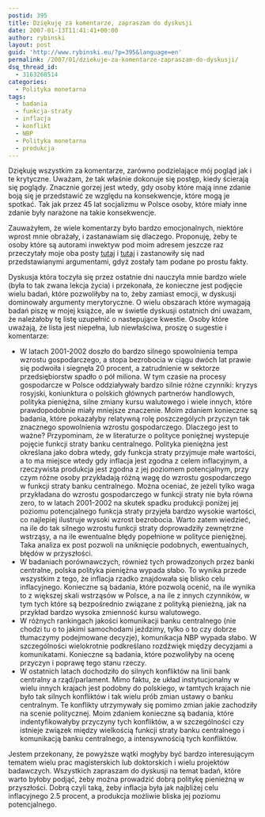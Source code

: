 ```yaml
---
postid: 395
title: Dziękuję za komentarze, zapraszam do dyskusji
date: 2007-01-13T11:41:41+00:00
author: rybinski
layout: post
guid: 'http://www.rybinski.eu/?p=395&language=en'
permalink: /2007/01/dziekuje-za-komentarze-zapraszam-do-dyskusji/
dsq_thread_id:
  - 3163268514
categories:
  - Polityka monetarna
tags:
  - badania
  - funkcja-straty
  - inflacja
  - konflikt
  - NBP
  - Polityka monetarna
  - produkcja
---
```

Dziękuję wszystkim za komentarze, zarówno podzielające mój pogląd jak i te krytyczne. Uważam, że tak właśnie dokonuje się postęp, kiedy ścierają się poglądy. Znacznie gorzej jest wtedy, gdy osoby które mają inne zdanie boją się je przedstawić ze względu na konsekwencje, które mogą je spotkać. Tak jak przez 45 lat socjalizmu w Polsce osoby, które miały inne zdanie były narażone na takie konsekwencje.

<!--more-->

Zauważyłem, że wiele komentarzy było bardzo emocjonalnych, niektóre wprost mnie obrażały, i zastanawiam się dlaczego. Proponuję, żeby te osoby które są autorami inwektyw pod moim adresem jeszcze raz przeczytały moje oba posty [tutaj](http://www.rybinski.eu/?p=381&amp;amp;amp;amp;language=pl) i [tutaj](http://www.rybinski.eu/?p=392&amp;amp;amp;amp;language=pl) i zastanowiły się nad przedstawianymi argumentami, gdyż zostały tam podane po prostu fakty. 

Dyskusja która toczyła się przez ostatnie dni nauczyła mnie bardzo wiele (była to tak zwana lekcja życia) i przekonała, że konieczne jest podjęcie wielu badań, które pozwoliłyby na to, żeby zamiast emocji, w dyskusji dominowały argumenty merytoryczne. O wielu obszarach które wymagają badań piszę w mojej książce, ale w świetle dyskusji ostatnich dni uważam, że należałoby tę listę uzupełnić o nastepujące kwestie. Osoby które uważają, że lista jest niepełna, lub niewłaściwa, proszę o sugestie i komentarze: 

  * W latach 2001-2002 doszło do bardzo silnego spowolnienia tempa wzrostu gospodarczego, a stopa bezrobocia w ciągu dwóch lat prawie się podwoiła i siegnęła 20 procent, a zatrudnienie w sektorze przedsiębiorstw spadło o pół miliona. W tym czasie na procesy gospodarcze w Polsce oddziaływały bardzo silnie różne czynniki: kryzys rosyjski, koniunktura o polskich głównych partnerów handlowych, polityka pieniężna, silne zmiany kursu walutowego i wiele innych, które prawdopodobnie miały mniejsze znaczenie. Moim zdaniem konieczne są badania, które pokazałyby relatywną rolę poszczególych przyczyn tak znacznego spowolnienia wzrostu gospodarczego. Dlaczego jest to ważne? Przypominam, że w literaturze o polityce poniężnej wystepuje pojęcie funkcji straty banku centralnego. Polityka pieniężna jest określana jako dobra wtedy, gdy funkcja straty przyjmuje małe wartości, a to ma miejsce wtedy gdy inflacja jest zgodna z celem inflacyjnym, a rzeczywista produkcja jest zgodna z jej poziomem potencjalnym, przy czym różne osoby przykładają różną wagę do wzrostu gospodarczego w funkcji straty banku centralnego. Można oceniać, że jeżeli tylko waga przykładana do wzrostu gospodarczego w funkcji straty nie była równa zero, to w latach 2001-2002 na skutek spadku produkcji poniżej jej poziomu potencjalnego funkcja straty przyjeła bardzo wysokie wartości, co najlepiej ilustruje wysoki wzrost bezrobocia. Warto zatem wiedzieć, na ile do tak silnego wzrostu funkcji straty doprowadziły zewnętrzne wstrząsy, a na ile ewentualne błędy popełnione w polityce pieniężnej. Taka analiza ex post pozwoli na uniknięcie podobnych, ewentualnych, błędów w przyszłości. 
  * W badaniach porównawczych, również tych prowadzonych przez banki centralne, polska polityka pieniężna wypada słabo. To wynika przede wszystkim z tego, że inflacja rzadko znajdowała się blisko celu inflacyjnego. Konieczne są badania, które pozwolą ocenić, na ile wynika to z większej skali wstrząsów w Polsce, a na ile z innych czynników, w tym tych które są bezpośrednio związane z polityką pienieżną, jak na przykład bardzo wysoka zmienność kursu walutowego.
  * W różnych rankingach jakości komunikacji banku centralnego (nie chodzi tu o to jakimi samochodami jeździmy, tylko o to czy dobrze tłumaczymy podejmowane decyzje), komunikacja NBP wypada słabo. W szczególności wielokrotnie podkreślano rozdźwięk między decyzjami a komunikatami. Konieczne są badania, które pozwoliłyby na ocenę przyczyn i poprawę tego stanu rzeczy. 
  * W ostatnich latach dochodziło do silnych konfliktów na linii bank centralny a rząd/parlament. Mimo faktu, że układ instytucjonalny w wielu innych krajach jest podobny do polskiego, w tamtych krajach nie było tak silnych konfliktów i tak wielu prób zmian ustawy o banku centralnym. Te konflikty utrzymywały się pomimo zmian jakie zachodziły na scenie politycznej. Moim zdaniem konieczne są badania, które indentyfikowałyby przyczyny tych konfliktów, a w szczególności czy istnieje związek między wielkością funkcji straty banku centralnego i komunikacją banku centralnego, a intensywnością tych konfliktów.

Jestem przekonany, że powyższe wątki mogłyby być bardzo interesującym tematem wielu prac magisterskich lub doktorskich i wielu projektów badawczych. Wszystkich zapraszam do dyskusji na temat badań, które warto byłoby podjąć, żeby można prowadzić dobrą politykę pienieżną w przyszłości. Dobrą czyli taką, żeby inflacja była jak najbliżej celu inflacyjnego 2.5 procent, a produkcja możliwie bliska jej poziomu potencjalnego.
